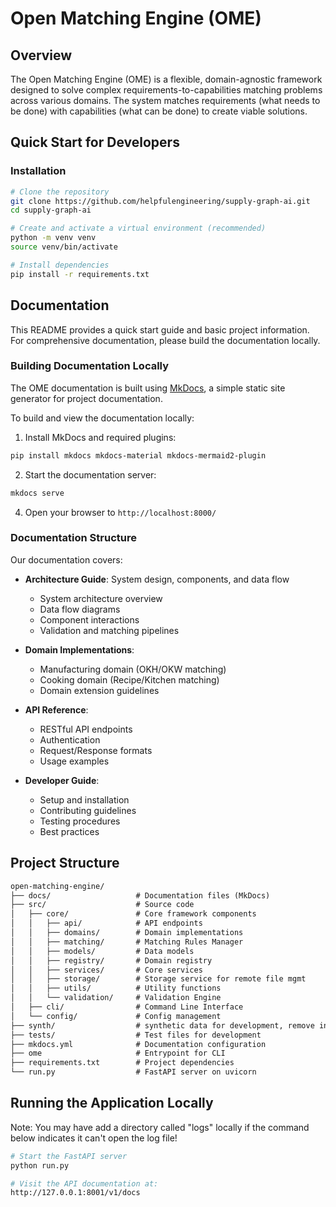 # Open Matching Engine (OME)

## Overview

The Open Matching Engine (OME) is a flexible, domain-agnostic framework designed to solve complex requirements-to-capabilities matching problems across various domains. The system matches requirements (what needs to be done) with capabilities (what can be done) to create viable solutions.


## Quick Start for Developers

### Installation

```bash
# Clone the repository
git clone https://github.com/helpfulengineering/supply-graph-ai.git
cd supply-graph-ai

# Create and activate a virtual environment (recommended)
python -m venv venv
source venv/bin/activate

# Install dependencies
pip install -r requirements.txt
```

## Documentation

This README provides a quick start guide and basic project information. For comprehensive documentation, please build the documentation locally.

### Building Documentation Locally

The OME documentation is built using [MkDocs](https://www.mkdocs.org/), a simple static site generator for project documentation.

To build and view the documentation locally:

1. Install MkDocs and required plugins:
```bash
pip install mkdocs mkdocs-material mkdocs-mermaid2-plugin
```

2. Start the documentation server:
```bash
mkdocs serve
```

4. Open your browser to `http://localhost:8000/`

### Documentation Structure

Our documentation covers:

- **Architecture Guide**: System design, components, and data flow
  - System architecture overview
  - Data flow diagrams
  - Component interactions
  - Validation and matching pipelines

- **Domain Implementations**:
  - Manufacturing domain (OKH/OKW matching)
  - Cooking domain (Recipe/Kitchen matching)
  - Domain extension guidelines

- **API Reference**:
  - RESTful API endpoints
  - Authentication
  - Request/Response formats
  - Usage examples

- **Developer Guide**:
  - Setup and installation
  - Contributing guidelines
  - Testing procedures
  - Best practices


## Project Structure

```markdown
open-matching-engine/
├── docs/                   # Documentation files (MkDocs)
├── src/                    # Source code
│   ├── core/               # Core framework components
│   │   ├── api/            # API endpoints
│   │   ├── domains/        # Domain implementations
│   │   ├── matching/       # Matching Rules Manager
│   │   ├── models/         # Data models
│   │   ├── registry/       # Domain registry
│   │   ├── services/       # Core services
│   │   ├── storage/        # Storage service for remote file mgmt
│   │   ├── utils/          # Utility functions
│   │   └── validation/     # Validation Engine
│   ├── cli/                # Command Line Interface
│   └── config/             # Config management
├── synth/                  # synthetic data for development, remove in prod
├── tests/                  # Test files for development
├── mkdocs.yml              # Documentation configuration
├── ome                     # Entrypoint for CLI
├── requirements.txt        # Project dependencies
└── run.py                  # FastAPI server on uvicorn
```

## Running the Application Locally

Note: You may have add a directory called "logs" locally if the command below indicates it can't open the log file!

```bash
# Start the FastAPI server
python run.py

# Visit the API documentation at:
http://127.0.0.1:8001/v1/docs
```

